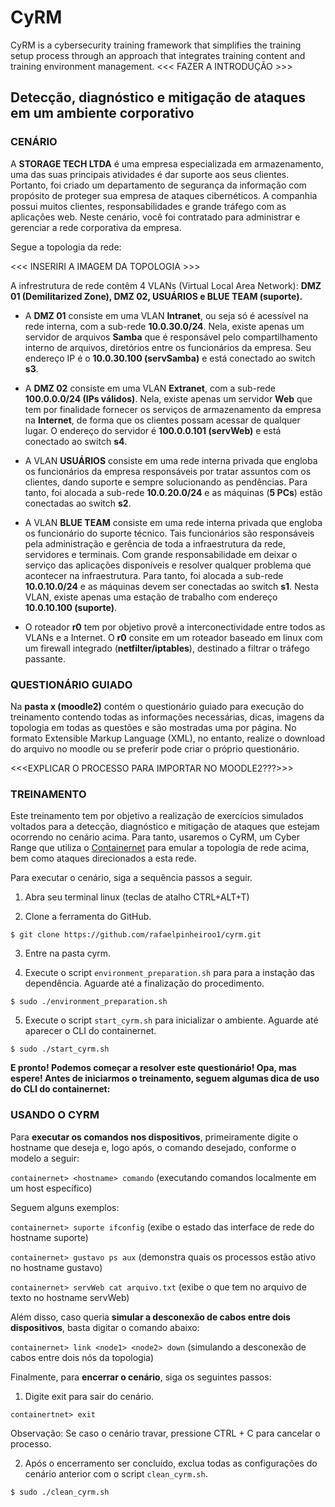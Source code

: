 # CyRM

CyRM is a cybersecurity training framework that simplifies the training setup process through an approach that integrates training content and training environment management.
<<< FAZER A INTRODUÇÃO >>>

## Detecção, diagnóstico e mitigação de ataques em um ambiente corporativo

### CENÁRIO

A **STORAGE TECH LTDA** é uma empresa especializada em armazenamento, uma das suas principais atividades é dar suporte aos seus clientes. Portanto, foi criado um departamento de segurança da informação com propósito de proteger sua empresa de ataques cibernéticos. A companhia possui muitos clientes, responsabilidades e grande tráfego com as aplicações web. Neste cenário, você foi contratado para administrar e gerenciar a rede corporativa da empresa.

Segue a topologia da rede:


<<<   INSERIRI A IMAGEM DA TOPOLOGIA    >>>


A infrestrutura de rede contêm 4 VLANs (Virtual Local Area Network): **DMZ 01 (Demilitarized Zone), DMZ 02, USUÁRIOS e BLUE TEAM (suporte).**

- A **DMZ 01** consiste em uma VLAN **Intranet**,  ou seja só é acessível na rede interna, com a sub-rede **10.0.30.0/24**. Nela, existe apenas um servidor de arquivos **Samba** que é responsável pelo compartilhamento interno de arquivos, diretórios entre os funcionários da empresa. Seu endereço IP é o **10.0.30.100 (servSamba)** e está conectado ao switch **s3**.

- A **DMZ 02** consiste em uma VLAN **Extranet**, com a sub-rede **100.0.0.0/24 (IPs válidos)**. Nela, existe apenas um servidor **Web** que tem por finalidade fornecer os serviços de armazenamento da empresa na **Internet**, de forma que os clientes possam acessar de qualquer lugar. O endereço do servidor é **100.0.0.101 (servWeb)** e está conectado ao switch **s4**.

- A VLAN **USUÁRIOS** consiste em uma rede interna privada que engloba os funcionários da empresa responsáveis por tratar assuntos com os clientes, dando suporte e sempre solucionando as pendências. Para tanto, foi alocada a sub-rede **10.0.20.0/24** e as máquinas (**5 PCs**) estão conectadas ao switch **s2**.

- A VLAN **BLUE TEAM** consiste em uma rede interna privada que engloba os funcionário do suporte técnico. Tais funcionários são responsáveis pela administração e gerência de toda a infraestrutura da rede, servidores e terminais. Com grande responsabilidade em deixar o serviço das aplicações disponíveis e resolver qualquer problema que acontecer na infraestrutura. Para tanto, foi alocada a sub-rede **10.0.10.0/24** e as máquinas devem ser conectadas ao switch **s1**. Nesta VLAN, existe apenas uma estação de trabalho com endereço **10.0.10.100 (suporte)**.

- O roteador **r0** tem por objetivo provê a interconectividade entre todos as VLANs e a Internet. O **r0** consite em um roteador baseado em linux com um firewall integrado (**netfilter/iptables**), destinado a filtrar o tráfego passante.

### QUESTIONÁRIO GUIADO

Na **pasta x (moodle2)** contém o questionário guiado para execução do treinamento contendo todas as informações necessárias, dicas, imagens  da topologia em todas as questões e são mostradas uma por página. No formato Extensible Markup Language (XML), no entanto, realize o download do arquivo no moodle ou se preferir pode criar o próprio questionário. 

<<<EXPLICAR O PROCESSO PARA IMPORTAR NO MOODLE2???>>>


### TREINAMENTO

Este treinamento tem por objetivo a realização de exercícios simulados voltados para a detecção, diagnóstico e mitigação de ataques que estejam ocorrendo no cenário acima. Para tanto, usaremos o CyRM, um Cyber Range que utiliza o [Containernet](https://github.com/containernet/containernet) para emular a topologia de rede acima, bem como ataques direcionados a esta rede.

Para executar o cenário, siga a sequência passos a seguir. 

1) Abra seu terminal linux (teclas de atalho CTRL+ALT+T)

2) Clone a ferramenta do GitHub.

```
$ git clone https://github.com/rafaelpinheiroo1/cyrm.git
```
3) Entre na pasta cyrm.

4) Execute o script `environment_preparation.sh` para para a instação das dependência. Aguarde até a finalização do procedimento.
```
$ sudo ./environment_preparation.sh
```
5) Execute o script `start_cyrm.sh` para inicializar o ambiente. Aguarde até aparecer o CLI do containernet.
```
$ sudo ./start_cyrm.sh
```

**E pronto! Podemos começar a resolver este questionário! Opa, mas espere! Antes de iniciarmos o treinamento, seguem algumas dica de uso do CLI do containernet:**

### USANDO O CYRM

Para **executar os comandos nos dispositivos**, primeiramente digite o hostname que deseja e, logo após, o comando desejado, conforme o modelo a seguir:

`containernet> <hostname> comando` (executando comandos localmente em um host específico)

Seguem alguns exemplos:

`containernet> suporte ifconfig` (exibe o estado das interface de rede do hostname suporte)

`containernet> gustavo ps aux` (demonstra quais os processos estão ativo no hostname gustavo)

`containernet> servWeb cat arquivo.txt` (exibe o que tem no arquivo de texto no hostname servWeb)

Além disso, caso queria **simular a desconexão de cabos entre dois dispositivos**, basta digitar o comando abaixo:

`containernet> link <node1> <node2> down` (simulando a desconexão de cabos entre dois nós da topologia)

Finalmente, para **encerrar o cenário**, siga os seguintes passos:

1) Digite exit para sair do cenário.

`containertnet> exit`

Observação: Se caso o cenário travar, pressione CTRL + C para cancelar o processo.

2) Após o encerramento ser concluído, exclua todas as configurações do cenário anterior com o script `clean_cyrm.sh`.
```
$ sudo ./clean_cyrm.sh
```





